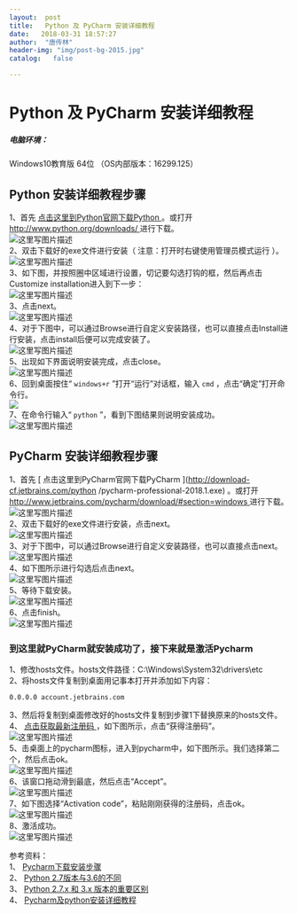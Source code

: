 ```yaml
---
layout:  post
title:   Python 及 PyCharm 安装详细教程
date:   2018-03-31 18:57:27
author:  "唐传林"
header-img: "img/post-bg-2015.jpg"
catalog:   false

---
```

#  Python 及 PyCharm 安装详细教程

#####  电脑环境：

Windows10教育版 64位 （OS内部版本：16299.125）

##  Python 安装详细教程步骤

1、首先 [ 点击这里到Python官网下载Python
](http://www.python.org/ftp/python/3.6.5/python-3.6.5.exe) 。或打开 [
http://www.python.org/downloads/ ](http://www.python.org/downloads/) 进行下载。  
![这里写图片描述](http://img-blog.csdn.net/20180331162940321?watermark/2/text/aHR0cHM6Ly9ibG9nLmNzZG4ubmV0L1RhbmdfQ2h1YW5saW4=/font/5a6L5L2T/fontsize/400/fill/I0JBQkFCMA==/dissolve/70)  
2、双击下载好的exe文件进行安装（  注意：打开时右键使用管理员模式运行  ）。  
![这里写图片描述](http://img-blog.csdn.net/20180331164226856?watermark/2/text/aHR0cHM6Ly9ibG9nLmNzZG4ubmV0L1RhbmdfQ2h1YW5saW4=/font/5a6L5L2T/fontsize/400/fill/I0JBQkFCMA==/dissolve/70)  
3、如下图，并按照圈中区域进行设置，切记要勾选打钩的框，然后再点击Customize installation进入到下一步：  
![这里写图片描述](http://img-blog.csdn.net/20180331163446455?watermark/2/text/aHR0cHM6Ly9ibG9nLmNzZG4ubmV0L1RhbmdfQ2h1YW5saW4=/font/5a6L5L2T/fontsize/400/fill/I0JBQkFCMA==/dissolve/70)  
3、点击next。  
![这里写图片描述](http://img-blog.csdn.net/20180331163538485?watermark/2/text/aHR0cHM6Ly9ibG9nLmNzZG4ubmV0L1RhbmdfQ2h1YW5saW4=/font/5a6L5L2T/fontsize/400/fill/I0JBQkFCMA==/dissolve/70)  
4、对于下图中，可以通过Browse进行自定义安装路径，也可以直接点击Install进行安装，点击install后便可以完成安装了。  
![这里写图片描述](http://img-blog.csdn.net/20180331163801432?watermark/2/text/aHR0cHM6Ly9ibG9nLmNzZG4ubmV0L1RhbmdfQ2h1YW5saW4=/font/5a6L5L2T/fontsize/400/fill/I0JBQkFCMA==/dissolve/70)  
5、出现如下界面说明安装完成，点击close。  
![这里写图片描述](http://img-blog.csdn.net/20180331164430419?watermark/2/text/aHR0cHM6Ly9ibG9nLmNzZG4ubmV0L1RhbmdfQ2h1YW5saW4=/font/5a6L5L2T/fontsize/400/fill/I0JBQkFCMA==/dissolve/70)  
6、回到桌面按住“ ` windows+r ` ”打开“运行”对话框，输入 ` cmd ` ，点击“确定”打开命令行。  
![](http://img-blog.csdn.net/20180316202549631?watermark/2/text/Ly9ibG9nLmNzZG4ubmV0L1RhbmdfQ2h1YW5saW4=/font/5a6L5L2T/fontsize/400/fill/I0JBQkFCMA==/dissolve/70)  
7、在命令行输入“ ` python ` ”，看到下图结果则说明安装成功。  
![这里写图片描述](http://img-blog.csdn.net/20180331164744271?watermark/2/text/aHR0cHM6Ly9ibG9nLmNzZG4ubmV0L1RhbmdfQ2h1YW5saW4=/font/5a6L5L2T/fontsize/400/fill/I0JBQkFCMA==/dissolve/70)

##  PyCharm 安装详细教程步骤

1、首先 [ 点击这里到PyCharm官网下载PyCharm ](http://download-cf.jetbrains.com/python
/pycharm-professional-2018.1.exe) 。或打开 [
http://www.jetbrains.com/pycharm/download/#section=windows
](http://www.jetbrains.com/pycharm/download/#section=windows) 进行下载。  
![这里写图片描述](http://img-blog.csdn.net/20180331165437789?watermark/2/text/aHR0cHM6Ly9ibG9nLmNzZG4ubmV0L1RhbmdfQ2h1YW5saW4=/font/5a6L5L2T/fontsize/400/fill/I0JBQkFCMA==/dissolve/70)  
2、双击下载好的exe文件进行安装，点击next。  
![这里写图片描述](http://img-blog.csdn.net/20180331165628223?watermark/2/text/aHR0cHM6Ly9ibG9nLmNzZG4ubmV0L1RhbmdfQ2h1YW5saW4=/font/5a6L5L2T/fontsize/400/fill/I0JBQkFCMA==/dissolve/70)  
3、对于下图中，可以通过Browse进行自定义安装路径，也可以直接点击next。  
![这里写图片描述](http://img-blog.csdn.net/2018033116575026?watermark/2/text/aHR0cHM6Ly9ibG9nLmNzZG4ubmV0L1RhbmdfQ2h1YW5saW4=/font/5a6L5L2T/fontsize/400/fill/I0JBQkFCMA==/dissolve/70)  
4、如下图所示进行勾选后点击next。  
![这里写图片描述](http://img-blog.csdn.net/20180331170043130?watermark/2/text/aHR0cHM6Ly9ibG9nLmNzZG4ubmV0L1RhbmdfQ2h1YW5saW4=/font/5a6L5L2T/fontsize/400/fill/I0JBQkFCMA==/dissolve/70)  
5、等待下载安装。  
![这里写图片描述](http://img-blog.csdn.net/20180331170130252?watermark/2/text/aHR0cHM6Ly9ibG9nLmNzZG4ubmV0L1RhbmdfQ2h1YW5saW4=/font/5a6L5L2T/fontsize/400/fill/I0JBQkFCMA==/dissolve/70)  
6、点击finish。  
![这里写图片描述](http://img-blog.csdn.net/20180331170454514?watermark/2/text/aHR0cHM6Ly9ibG9nLmNzZG4ubmV0L1RhbmdfQ2h1YW5saW4=/font/5a6L5L2T/fontsize/400/fill/I0JBQkFCMA==/dissolve/70)

###  到这里就PyCharm就安装成功了，接下来就是激活Pycharm

1、修改hosts文件。hosts文件路径：C:\Windows\System32\drivers\etc  
2、将hosts文件复制到桌面用记事本打开并添加如下内容：

    
    
    0.0.0.0 account.jetbrains.com

3、然后将复制到桌面修改好的hosts文件复制到步骤1下替换原来的hosts文件。  
4、 [ 点击获取最新注册码 ](http://idea.lanyus.com/) ，如下图所示，点击“获得注册码”。  
![这里写图片描述](http://img-blog.csdn.net/20180331184812595?watermark/2/text/aHR0cHM6Ly9ibG9nLmNzZG4ubmV0L1RhbmdfQ2h1YW5saW4=/font/5a6L5L2T/fontsize/400/fill/I0JBQkFCMA==/dissolve/70)  
5、击桌面上的pycharm图标，进入到pycharm中，如下图所示。我们选择第二个，然后点击ok。  
![这里写图片描述](http://img-blog.csdn.net/20180331185017847?watermark/2/text/aHR0cHM6Ly9ibG9nLmNzZG4ubmV0L1RhbmdfQ2h1YW5saW4=/font/5a6L5L2T/fontsize/400/fill/I0JBQkFCMA==/dissolve/70)  
6、该窗口拖动滑到最底，然后点击“Accept”。  
![这里写图片描述](http://img-blog.csdn.net/20180331185244922?watermark/2/text/aHR0cHM6Ly9ibG9nLmNzZG4ubmV0L1RhbmdfQ2h1YW5saW4=/font/5a6L5L2T/fontsize/400/fill/I0JBQkFCMA==/dissolve/70)  
7、如下图选择“Activation code”，粘贴刚刚获得的注册码，点击ok。  
![这里写图片描述](http://img-blog.csdn.net/20180331185425164?watermark/2/text/aHR0cHM6Ly9ibG9nLmNzZG4ubmV0L1RhbmdfQ2h1YW5saW4=/font/5a6L5L2T/fontsize/400/fill/I0JBQkFCMA==/dissolve/70)  
8、激活成功。  
![这里写图片描述](http://img-blog.csdn.net/20180331185629903?watermark/2/text/aHR0cHM6Ly9ibG9nLmNzZG4ubmV0L1RhbmdfQ2h1YW5saW4=/font/5a6L5L2T/fontsize/400/fill/I0JBQkFCMA==/dissolve/70)

参考资料：  
1、 [ Pycharm下载安装步骤
](http://blog.csdn.击桌面上的pycharm图标，进入到pycharm中，如下图所示：击桌面上的pycharm图标，进入到pycharm中，如下图所示：net/jiajikang_jjk/article/details/79523438#insertcode)  
2、 [ Python 2.7版本与3.6的不同
](http://blog.csdn.net/kwame211/article/details/77862166)  
3、 [ Python 2.7.x 和 3.x 版本的重要区别 ](http://www.techug.com/post/the-difference-of-python2-and-python3.html)  
4、 [ Pycharm及python安装详细教程
](http://blog.csdn.net/qq_29883591/article/details/52664478)


